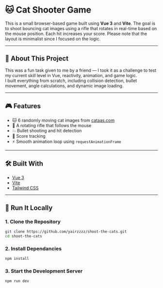 # 🐱 Cat Shooter Game

This is a small browser-based game built using **Vue 3** and **Vite**. The goal is to shoot bouncing cat images using a rifle that rotates in real-time based on the mouse position. Each hit increases your score.
Please note that the layout is minimalist since I focused on the logic. 

---

## 🎯 About This Project

This was a fun task given to me by a friend — I took it as a challenge to test my current skill level in Vue, reactivity, animation, and game logic.  
I built everything from scratch, including collision detection, bullet movement, angle calculations, and dynamic image loading.

---

## 🎮 Features

- 🐱 6 randomly moving cat images from [cataas.com](https://cataas.com/)
- 🔫 A rotating rifle that follows the mouse
- 💥 Bullet shooting and hit detection
- 🧠 Score tracking
- ⚡ Smooth animation loop using `requestAnimationFrame`


---

## 🛠 Built With

- [Vue 3](https://vuejs.org/)
- [Vite](https://vitejs.dev/)
- [Tailwind CSS](https://tailwindcss.com/)

---

## 🚀 Run It Locally

### 1. Clone the Repository

```bash
git clone https://github.com/yairzzzz/shoot-the-cats.git
cd shoot-the-cats
```

### 2. Install Dependancies

```bash
npm install
```

### 3. Start the Development Server

```bash
npm run dev

```

